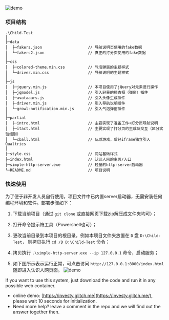 ![demo](https://cdn.jsdelivr.net/gh/TianZonglin/Child-Test/demo.jpg)

### 项目结构

```
.\Child-Test
│
├─data                              
│  ├─fakers.json                    // 导航说明页使用的fake数据
│  └─fakers2.json                   // 真正的打分页使用的fake数据
│
├─css
│  ├─colored-theme.min.css          // 气泡弹窗的主题样式
│  └─driver.min.css                 // 导航说明的主题样式
│
├─js
│  ├─jquery.min.js                  // 本项目使用了jQuery对元素进行操作
│  ├─jqmodel.js                     // 引入轻量的模态框（弹窗）插件
│  ├─avataaars.js                   // 引入头像生成插件
│  ├─driver.min.js                  // 引入导航说明插件
│  └─growl-notification.min.js      // 引入气泡弹窗插件
│
├─partial
│  ├─intro.html                     // 主要实现了准备工作+打分页导航说明
│  ├─itact.html                     // 主要实现了打分页的生成及交互（区分实验组别）
│  └─cball.html                     // 玩球游戏，后经iframe独立引入Qualtrics
│
├─style.css                         // 网站基础样式
├─index.html                        // 认识人网的主页/入口
├─simple-http-server.exe            // 轻量的http-server启动器
└─README.md                         // 项目说明

```



### 快速使用

为了便于非开发人员自行使用，项目文件中已内置server启动器，无需安装任何编程环境和软件。部署步骤如下：

1. 下载当前项目（通过 `git clone` 或直接网页下载zip解压成文件夹均可）；

2. 打开命令提示符工具（Powershell也可）；

3. 更改当前目录到本项目的根目录，例如本项目文件夹放置在 `D` 盘 `D:\Child-Test`， 则拷贝执行 `cd /D D:\Child-Test` 命令；

4. 拷贝执行 `.\simple-http-server.exe --ip 127.0.0.1` 命令，启动服务；

5. 如下图所示表示运行正常，可点击访问 `http://127.0.0.1:8000/index.html` 随即进入认识人网页面。
![demo](https://cdn.jsdelivr.net/gh/zonelyn/img/demo.jpg)


If you want to use this system, just download the code and run it in any possible web container.

- online demo: [https://investy.glitch.me](https://investy.glitch.me/), please wait 10 seconds for initialization.
- Need more help? leave a comment in the repo and we will find out the answer together then.
